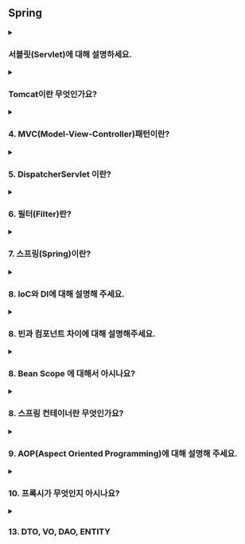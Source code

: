 ## Spring

<!--
<details>
  <summary><h3></h3></summary>

  ---

  <details>
    <summary></summary>
  </details>
</details> 
-->

<details>
  <summary><h3>서블릿(Servlet)에 대해 설명하세요.</h3></summary>
  
  - 클라이언트의 요청을 처리하고, 그 결과를 반환하는 Servlet 클래스의 구현 규칙을 지킨 자바 웹 프로그래밍 기술입니다.
    - 클라이언트의 요청에 대해 동적으로 작동하는 웹 어플리케이션 컴포넌트입니다.
    - 요청/응답을 일일히 처리하지 않고 서블릿을 통해 웹 요청과 응답의 흐름을 간단한 메서드 호출만으로 다룰 수 있게 합니다.
    - MVC 패턴에서 Controller로 이용됩니다.
  
  ---
  
  <details>
    <summary>서블릿 생명주기에 대해 설명해주세요.</summary>

    - init():
      - 클라이언트의 요청이 들어오면 컨테이너는 해당 서블릿이 메모리에 올라와있는지 확인하고, 없을 경우 init() 메서드를 통해 메모리에 적재합니다.
      - 처음 한 번만 실행되고 서블릿의 모든 쓰레드에서 공통적으로 사용해야 한다면 오버라이딩해서 구현하면 됩니다.
    - service():
      - 클라이언트의 요청이 들어왔을 때, service() 메서드를 통해 요청에 대한 응답이 doGet()과 doPost()로 나뉘며 
        HttpServletRequest와 HttpServletResponse 객체가 제공됩니다.
      - 실질적으로 요청에 대한 처리를 수행하는 곳입니다.
    - destroy():
      - 컨테이너가 서블릿에 종료 요청을 하면 발생되는 메서드로, 서블릿의 처리가 모두 끝났을 때 발생합니다.
  </details>
  <details>
    <summary>서블릿의 경우 멀티 쓰레드 환경에서 어떻게 동작하는지 알려주세요.</summary>

    - 우선 서블릿은 WAS가 실행되면 싱글톤으로 1개만 생성됩니다.
    - 싱글톤으로 생성된 특정 서블릿에 대한 요청이 한 번에 10개가 발생했다고 가정한다면,
      요청 하나당 쓰레드 하나가 쓰레드 풀에서 할당되고 10개의 요청은 모두 쓰레드를 할당받아 특정 서블릿의 service()를 요청합니다.
    - 결국 동시에 여러 클라이언트의 요청을 처리할 수 있기 때문에, 서블릿에서 전역 변수를 사용하거나, 상태를 변경하는 등의
      작업을 여러 쓰레드에서 동시에 처리하면, 데이터 불일치나 에기치 않은 결과를 초래할 수 있습니다.
    - 따라서, 가급적이면 인스턴스 변수를 사용하지 않고 쓰레드마다 지역변수를 이용하거나, synchronized 키워드를 이용해
      특정 코드 블록이 한 번에 하나의 쓰레드만 실행할 수 있도록 제한해야 합니다.
  </details>  
  <details>
    <summary>서블릿 컨테이너(Servlet Container)란?</summary>
  
    - 서블릿을 관리해주는 컨테이너로 클라이언트의 요청을 받고 응답할 수 있게, 웹 서버와 소켓으로 통신하는 역할을 합니다.
    - 즉, Tomcat처럼 서블릿을 지원하는 WAS입니다.
  </details>
  <details>
    <summary>서블릿 컨테이너의 역할에 대해 설명해주세요.</summary>

    1. 웹서버와 통신지원을 합니다.
      - 서블릿과 웹서버가 손쉽게 통신할 수 있게 합니다.
      - 보통 소켓을 만들고 listen, accept를 해야하는데, 서블릿 컨테이너는 이런 기능을 API로 제공하여 복잡한 과정이 생략됩니다.
    2. 서블릿 생명주기를 관리합니다.
      - 서블릿의 탄생부터 죽음을 관리합니다.
      - 서블릿 클래스를 로딩하여 인스턴스화하고 초기화 메서드를 호출하고 요청이 들어오면 적절한 서블릿 메서드를 호출합니다.
    3. 멀티 쓰레드를 지원 및 관리합니다. 
      - 서블릿 컨테이너는 요청이 들어올 때마다 새로운 자바 쓰레드를 생성합니다.
      - 이를 통해 여러 사용자의 요청을 동시에 처리할 수 있습니다.
  </details>
</details> 

<details>
  <summary><h3>Tomcat이란 무엇인가요?</h3></summary>

   - 웹 서버(WS)와 웹 컨테이너(=서블릿 컨테이너)의 결합인 웹 애플리케이션 서버(WAS)입니다.
     - 보통 Apache Tomcat이라 하는데, Tomcat에서 편의를 위해 Apache 기능을 포함해 Tomcat이라 부릅니다.
     - Apache : 정적인 데이터를 처리하는 웹 서버
     - Tomcat : 동적인 데이터를 처리하는 웹 애플리케이션 서버
     - WS : 정적 콘텐츠를 제공하는 서버입니다. (HTML, CSS, 이미지 등)
     - WAS : 동적인 데이터를 처리하는 서버입니다. (DB 연결 및 데이터 조작 등의 처리를 담당)

  ---

  <details>
    <summary>내장 톰캣과 외장 톰캣이 어떤 식으로 활용되는 지, 차이점에 대해서 아는대로 설명해주세요.</summary>

    주로 톰캣은 스프링 프레임워크를 사용할 때 이용합니다.
    예를 들어, 기본 스프링을 이용할 땐 외장 톰캣을 이용하고 스프링부트를 사용할 때는 내장 톰캣을 이용합니다.
    즉, 프레임워크 밖에서 동작하면, 외장 톰캣, 프레임워크 안에서 동작하면 내장 톰캣을 이용한다고 보면 됩니다.
    내장 톰캣은 웹 어플리케이션을 빌드하고 실행하는 것만으로 웹 애플리케이션을 실행할 수 있습니다. 즉, Jar 파일 형태로 손쉽게 배포가 가능합니다.
    반면 외장 톰캣은 톰캣을 직접 설치하여 스프링과 통신할 수 있도록 복잡한 설정을 해야 합니다.

    1. 내장 톰캣
      - Springboot 안에는 Tomcat이 내장
      - 애플리케이션을 빌드하고 실행하는 것만으로 웹 애플리케이션을 서비스할 수 있다.
    2. 외장 톰캣
      - Spring을 사용하는 경우 Tomcat을 설치하여 스프링과 통신할 수 있도록 설정해야 한다.
      - 복잡한 대신 Virtual Host라는 기능을 사용할 수 있다.
        - 도메인 호스트에 따라 다른 Root Context를 적용해 하나의 웹 어플리케이션에서도 마치 여러 애플리케이션을 사용하는 것처럼 주소 설정 가능
        - 내장 톰캣도 가능하긴 하지만 매우 복잡하기 때문에, 웹 서버를 별도로 두고 하나의 웹 애플리케이션은 하나의 내장 WAS를 갖는 것이 더 효율적
  </details>
  <details>
    <summary>Tomcat 동작과정에 대해 설명해주세요.</summary>
    
    1. 클라이언트가 요청을 하면 웹 서버에서 톰캣과 같은 WAS에 위임합니다.
    2. 서블릿 컨테이너가 HttpServletRequest, HttpServletResponse(빈객체) 객체를 생성합니다.
    3. web.xml을 기반으로 해당 URL이 어떤 서블릿에 대한 요청인지 찾습니다.
    4. 해당 서블릿이 최초 요청이면 init()를 통해 메모리에 로드하고 아니라면 기존 서블릿 인스턴스를 가져옵니다.
    5. 가져온 서블릿에서 service()를 호출 후 doGet() 또는 doPost()를 호출합니다.
    6. doGet() 혹은 doPost()가 동적 페이지를 생성해 HttpServletResponse 객체에 응답을 보냅니다.
    7. 응답이 끝나면 HttpServletRequest와 HttpServletResponse 객체를 소멸시킵니다.
  </details>
  <details>
    <summary>Spring 환경에서 tomcat 에 request 가 들어왔을 때 RequestMapping 에 도달하기까지 과정을 설명해주세요.</summary>

    1) 톰캣이 HttpServletRequest와 HttpServletResponse 객체를 생성합니다.
    2) 스프링이 DispatcherServlet에 이 두 객체를 전달합니다. 
    3) DispatcherServlet은 HandlerMapping에게 이 요청을 처리할 Handler(컨트롤러)를 물어봅니다. 
    4) HandlerMapping은 요청의 URI, HTTP 메서드 등을 기준으로 Handler를 찾아 DispatcherServlet에 반환합니다.
    5) DispatcherServlet은 반환받은 Handler(@RequestMapping이 붙은 컨트롤러의 메서드)를 실행합니다.
  </details>
</details>

<details>
  <summary><h3>4. MVC(Model-View-Controller)패턴이란?</h3></summary>
  
  MVC 패턴은 애플리케이션을 세 가지 역할로 구분한 개발 방법론입니다. 
  - Model: 애플리케이션의 정보, 데이터를 나타내며, 비즈니스 로직을 처리합니다.
  - View: 사용자에게 보여지는 화면입니다. Model이 처리한 데이터를 사용자에게 보여주는 역할을 합니다.
  - Controller: 사용자의 입력을 받아 Model에 작업을 지시하고, 그 결과를 View에 반영하여 사용자에게 전달하는 역할을 합니다.
  
  ---

  <details>
    <summary>Spring MVC란 무엇인가요?</summary>

    - Spring MVC는 Spring Framework의 일부로서, 웹 애플리케이션 제작을 위한 MVC 패턴 기반의 프레임워크입니다. 
    - Spring MVC는 웹 요청을 처리하고 응답을 생성하는 데 필요한 여러 기능을 제공합니다. 
    - 이에는 요청 매핑, 데이터 바인딩, 유효성 검사, 페이지 이동 등이 포함됩니다. 
  </details>
  <details>
    <summary>MVC1이랑 MVC2 패턴 차이에 대해 설명해주세요.</summary>

    - Spring MVC1: 
      - 모든 요청과 응답이 JSP 페이지를 통해 처리되는 구조입니다. 
      - JSP 페이지가 Controller와 View의 역할을 모두 수행합니다. 
      - 단순한 웹 애플리케이션에 적합하나, JSP에 모든 정보가 담겨있기 때문에, 복잡한 애플리케이션에서는 코드 관리가 어렵습니다. 
    - Spring MVC2: 
      - 서블릿이 Controller 역할을, JSP가 View 역할을 수행하는 구조입니다. 
      - 즉, 요청을 하나의 컨트롤러(서블릿)가 먼저 받아서, 뷰와 모델의 중간 역할을 합니다.
      - 따라서, 컴포넌트 간 역할이 분리되어 있기 때문에, 유지보수 및 확장성이 좋아 대부분의 웹 애플리케이션은 MVC2 방식을 사용하고 있습니다.
      - 스프링에서는 디스패처 서블릿이 프론트 컨트롤러의 역할을 맡고 요청에 맞는 컨트롤러를 찾아 요청을 위임합니다.
  </details>
  <details>
    <summary>스프링 MVC 구조 흐름에 대해 과정대로 설명해보세요.</summary>

    1) 클라이언트의 요청이 들어오면, 디스패처 서블릿이 이를 가장 먼저 받습니다. 
    2) 디스패처 서블릿은 HandlerMapping에게 요청을 처리할 Handler를 물어봅니다. 
    3) HandlerMapping은 요청 URL, HTTP 메서드 등을 기준으로 적절한 Handler를 찾아 디스패처 서블릿에게 반환합니다. 
    4) 디스패처 서블릿은 반환받은 Handler를 실행시킵니다. 
    5) Handler(일반적으로 컨트롤러)는 비즈니스 로직을 처리하고 그 결과를 모델에 담아서 반환합니다. 
    6) 디스패처 서블릿은 Handler가 반환한 모델을 ViewResolver에 전달하고, 어떤 뷰를 사용할지 결정하게 합니다. 
    7) 디스패처 서블릿은 결정된 뷰를 사용해 클라이언트에게 응답을 보냅니다.

    이런 방식으로 스프링 MVC는 클라이언트의 요청을 적절한 컨트롤러에 연결하고, 그 결과를 클라이언트에게 반환하는 역할을 수행합니다.
  </details>
</details>

<details>
  <summary><h3>5. DispatcherServlet 이란?</h3></summary>
    
   - DispatcherServlet은 스프링 MVC의 핵심 컴포넌트로, 모든 클라이언트 요청을 최초로 받아들이는 프론트 컨트롤러 역할을 합니다. 
   - 요청에 따라 적절한 컨트롤러로 분배하고, 처리 결과를 사용자에게 반환하는 역할을 수행합니다.

  ---

  <details>
    <summary>Dispatcher Servlet의 동작 과정에 대해서 간단하게 설명해주세요.</summary>

    1. 클라이언트의 요청이 오면 디스패처 서블릿이 이를 가장 먼저 받습니다.
    2. 디스패처 서블릿은 HandlerMapping에게 요청을 처리할 Handler를 물어봅니다. 
    3. HandlerMapping은 요청 URL, HTTP 메서드 등을 기준으로 적절한 Handler를 찾아 디스패처 서블릿에게 반환합니다.
    4. 디스패처 서블릿은 반환받은 Handler를 실행시킵니다. 
    5. Handler(일반적으로 컨트롤러)는 비즈니스 로직을 처리하고 그 결과를 모델에 담아서 반환합니다.
    6. 디스패처 서블릿은 Handler가 반환한 모델을 ViewResolver에 전달하고, 어떤 뷰를 사용할지 결정하게 합니다.
    7. 디스패처 서블릿은 결정된 뷰를 사용해 클라이언트에게 응답을 보냅니다.
    
    이런 방식으로 디스패처 서블릿은 클라이언트의 요청을 적절한 컨트롤러에 연결하고, 그 결과를 클라이언트에게 반환하는 중심적인 역할을 수행합니다.
  </details>
  <details>
    <summary>Spring 에서 DispatcherServlet 은 왜 있어야 할까요?</summary>

    1. 프론트 컨트롤러 패턴 구현: 
      - 디스패처 서블릿은 디자인 패턴 중 하나인 프론트 컨트롤러 패턴을 구현합니다. 
      - 이 패턴은 모든 클라이언트 요청을 한 곳에서 받아 적절한 처리를 위임하는 역할을 합니다. 
      - 이를 통해 요청 처리 로직을 효율적으로 관리할 수 있게 됩니다.
    2. 요청 라우팅: 
      - 디스패처 서블릿은 클라이언트의 요청을 적절한 컨트롤러에게 전달하는 역할을 합니다. 
      - 이를 통해 요청에 따라 적절한 컨트롤러가 선택되고 실행됩니다.
    3. 뷰 렌더링: 
      - 컨트롤러의 처리 결과를 바탕으로 적절한 뷰를 선택하고 렌더링하는 역할을 합니다. 
      - 이를 통해 클라이언트에게 적절한 응답을 반환할 수 있습니다.
    4. 예외 처리: 
      - 디스패처 서블릿은 요청 처리 과정에서 발생하는 예외를 일관되게 처리합니다. 
      - 이를 통해 에러 페이지를 표시하거나 적절한 응답 코드를 반환하는 등의 예외 처리를 진행할 수 있습니다.

    따라서 DispatcherServlet은 스프링 MVC의 핵심적인 요소로서, 
    클라이언트의 요청 처리와 응답 반환, 예외 처리 등을 총괄하는 역할을 수행합니다. 
    이런 기능을 통해 개발자는 요청 처리 로직에 집중할 수 있게 됩니다.
    더 자세하게 설명하자면, web.xml에 맵핑되는 컨트롤러를 모두 등록해야 했는데, 
    현재는 디스패처 서블릿을 통해 모든 요청을 핸들링해주고 공통 작업을 처리해주면서 web.xml의 역할을 축소시켜 줬습니다.
  </details>
  <details>
    <summary>여러 요청이 들어온다고 가정할 때, DispatcherServlet은 한번에 여러 요청을 모두 받을 수 있나요?</summary>
    
    - DispatcherServlet은 멀티스레드 환경에서 동작하므로 한 번에 여러 요청을 받아 처리할 수 있습니다. 
    - 각 요청은 별도의 스레드에서 처리되며, 이를 통해 동시에 여러 사용자의 요청을 처리할 수 있습니다.
  </details>  
  <details>
    <summary>수많은 @Controller 를 DispatcherServlet은 어떻게 구분 할까요?</summary>
    
    - DispatcherServlet은 요청 URL을 분석하여 해당 요청을 처리할 @Controller를 결정합니다. 
    - 이는 스프링의 HandlerMapping이 수행하며, URL, HTTP 메서드, 요청 파라미터 등을 기반으로 적절한 컨트롤러를 찾습니다.
  </details>
  <details>
    <summary>handlerAdapter 는 무엇인가요?</summary>

    - HandlerAdapter는 핸들러의 메서드를 실행하는 역할을 합니다. 
    - DispatcherServlet은 HandlerAdapter를 사용하여 각각의 핸들러 타입에 맞는 방식으로 요청을 처리하게 합니다. 
    - 이를 통해 다양한 타입의 핸들러를 유연하게 지원할 수 있습니다.
  </details>
  <details>
    <summary>handlerMapping 는 무엇인가요?</summary>

    - HandlerMapping은 클라이언트의 요청을 처리할 핸들러를 찾아주는 역할을 합니다. 
    - DispatcherServlet은 요청이 들어오면 HandlerMapping에게 이 요청을 처리할 핸들러를 물어봅니다. 
    - HandlerMapping은 요청 URL, HTTP 메서드 등을 기준으로 적절한 핸들러를 찾아 DispatcherServlet에게 반환합니다. 
  </details>
  <details>
    <summary>handlerInterceptor 는 무엇인가요? </summary>
    - HandlerInterceptor는 핸들러의 처리 전후에 특정 작업을 수행할 수 있게 해주는 역할을 합니다. 
    - 예를 들어, 핸들러의 처리 전에 로그인 여부를 체크하거나, 처리 후에 공통적으로 로깅하는 등의 작업을 할 수 있습니다. 
    - 이를 통해 공통적인 로직을 중복 없이 효율적으로 처리할 수 있습니다.
  </details>
  <details>
    <summary>핸들러와 컨트롤러의 차이에 대해 설명해주세요.</summary>

    - 핸들러: 
      - 핸들러는 클라이언트의 요청을 처리하는 일반적인 개념입니다. 
      - 스프링 MVC에서 핸들러는 클라이언트의 요청을 처리하는 객체를 의미하며, 이는 일반적으로 컨트롤러를 말합니다. 
      - 따라서 HandlerMapping은 요청 URL을 기반으로 적절한 컨트롤러를 찾아내는 역할을 수행합니다.
    - 컨트롤러: 
      -  컨트롤러는 핸들러의 한 형태로, MVC 패턴에서 클라이언트의 요청을 처리하는 컴포넌트를 의미합니다. 
      - 스프링 MVC에서 컨트롤러는 @Controller 어노테이션이 붙은 클래스를 말하며, 이 클래스의 메서드가 실제로 클라이언트의 요청을 처리합니다.
    
    따라서, 스프링 MVC에서는 '핸들러'가 요청을 처리하는 일반적인 개념으로 사용되며, 
    '컨트롤러'는 그 중에서도 MVC 패턴에 따라 요청을 처리하는 구체적인 구현체를 말합니다. 
    다시 말해, 모든 컨트롤러는 핸들러이지만, 모든 핸들러가 컨트롤러는 아닙니다.
  </details>
  <details>
    <summary>Spring에서 Interceptor를 사용해본 경험이 있나요?</summary>
    JWT 어쩌구... 저쩌구.. 헤더에서 토큰 추출 어쩌구 저쩌구.. 토큰 유효성 검증 어쩌구.. 쓰레드로컬 관리 어쩌구.. 모든 패키지에서 쓰레드로컬에 저장된 사용자 정보 사용 어쩌구...
  </details>
</details>

<details>
  <summary><h3>6. 필터(Filter)란?</h3></summary>

  - 필터는 클라이언트의 요청을 서블릿이나 JSP로 보내기 전에 특정 작업을 처리하거나, 서블릿이나 JSP의 응답을 클라이언트로 보내기 전에 특정 작업을 처리하는데 사용됩니다.
  - 예를 들어 인코딩, 로깅, 압축, 암호화 등의 작업을 필터를 통해 처리할 수 있습니다. 

  ---

  <details>
    <summary>Filter 메서드에 대해 설명해주세요.</summary>

    - init(FilterConfig): 
      - 필터의 초기화 작업을 수행하는 메서드입니다. 
      - 필터가 생성되고 난 후 한 번만 호출됩니다. 
      - 인자로 받는 FilterConfig 객체를 통해 필터의 초기화 파라미터를 얻을 수 있습니다.
    - doFilter(ServletRequest, ServletResponse, FilterChain):
      - 실제 필터의 로직을 수행하는 메서드입니다.
      - 클라이언트의 요청이 있을 때마다 호출됩니다.
      - 이 메서드에서는 요청이나 응답을 가공하거나, 특정 조건에 따라 요청의 처리를 건너뛰는 등의 작업을 할 수 있습니다.
      - 작업이 끝나면 FilterChain의 doFilter 메서드를 호출하여 다음 필터나 서블릿에게 요청과 응답을 전달합니다.
    - destroy():
      - 필터가 웹 컨테이너에서 제거되기 전에 호출되는 메서드입니다.
      - 이 메서드에서는 필터의 리소스를 해제하거나 종료에 필요한 작업을 수행합니다.
    
    이처럼 필터는 요청과 응답을 가공하거나 특정 작업을 수행하는 데 사용되며, 
    init, doFilter, destroy 세 가지 메서드를 통해 필터의 생명 주기를 관리합니다.    
  </details>
  <details>
    <summary>필터는 어떤 상황에 사용해야 할까요?</summary>

    - 요청/응답 데이터의 변환 또는 가공: 예를 들어, 인코딩 변경, XSS 공격 방어 등 
    - 공통적인 요청 처리: 예를 들어, 사용자 인증, 세션 체크 등 
    - 로깅 및 감사 추적: 예를 들어, 요청 경로, 처리 시간, IP 주소 등의 정보를 로그로 남기는 경우 
  </details>
  <details>
    <summary>Spring에서 Interceptor와 Servlet Filter와 AOP 공통점, 차이점에 대해 설명해 주세요.</summary>

    공통점:
      - 모두 요청을 가로채어 특정 로직을 수행하는 역할을 합니다. 
    차이점: 
      - Servlet Filter: 서블릿 명세의 일부로서, 서블릿 실행 전후에 요청과 응답을 변환하는 역할을 담당합니다. 
      - Interceptor: 스프링 프레임워크에서 제공하는 기능으로서, DispatcherServlet이 컨트롤러를 호출하기 전후로 특정 작업을 수행할 수 있습니다. 
      - AOP(Aspect Oriented Programming): 관점 지향 프로그래밍으로, 횡단 관심사(cross-cutting concerns)를 분리하여 모듈화하는 프로그래밍 패러다임입니다.
  </details>  
  <details>
    <summary>Spring에서 Interceptor와 Servlet Filter 차이점에 대해 설명해 주세요.</summary>

    1. 작동 시점 
      - 필터: 스프링의 디스패처 서블릿이 작동하기 전에 요청을 가로챕니다. 
             따라서 필터는 스프링의 컨텍스트 외부에서 작동하며, 스프링과 관련이 없는 웹 리소스에 대해서도 작동합니다. 
      - 인터셉터: 스프링의 디스패처 서블릿이 컨트롤러를 호출하기 전과 후에 요청을 가로챕니다. 
                따라서 인터셉터는 스프링의 컨텍스트 내부에서 작동하며, 스프링 MVC의 컨트롤러에 대해서만 작동합니다. 
    2. 접근 가능한 객체
      - 필터: HttpServletRequest와 HttpServletResponse 객체에만 접근할 수 있습니다. 
      - 인터셉터: HttpServletRequest와 HttpServletResponse 뿐만 아니라, 컨트롤러와 뷰에 대한 추가적인 정보를 담고 있는 Handler 객체에 접근할 수 있습니다. 
                이를 통해 특정 컨트롤러에 대한 요청인지를 판단하거나, 컨트롤러의 실행 여부를 결정하는 등의 로직을 구현할 수 있습니다. 
    3. 사용 목적
      - 필터: 인코딩, CORS 설정, 로깅 등의 공통적인 웹 처리를 위해 사용됩니다. 
      - 인터셉터: 인증, 권한 체크, 세션 체크 등의 스프링 MVC와 관련된 처리를 위해 사용됩니다.
      
    정리하자면, 요구 사항에 따라 필터와 인터셉터를 적절히 사용하면 됩니다. 
    필터는 보다 일반적인 웹 처리를 위한 것이며, 인터셉터는 스프링 MVC의 특정 컨트롤러에 대한 요청을 처리하는 데 더 적합합니다.
  </details>
  <details>
    <summary>필터와 인터셉터 차이만 보면, 인터셉터만 쓰는게 나아보이는데, 아닌가요?</summary>

    아니라고 생각합니다. 필터와 인터셉터는 각각의 용도에 따라 선택적으로 사용됩니다. 
    필터는 서블릿 수준에서 작동하므로 스프링 컨텍스트를 벗어난 모든 요청에 대해 적용할 수 있습니다. 
    반면에 인터셉터는 스프링의 디스패처 서블릿이 컨트롤러를 호출하기 전후에 작동하기 때문에 스프링 MVC의 컨트롤러에만 적용할 수 있습니다.
    따라서 요구 사항에 따라 적절한 것을 선택하여 사용하면 됩니다.
  </details>
  <details>
    <summary>필터에서 사용되는 Request와 서블릿에서 사용되는 Request가 어떤 점이 다른지? 2개의 Request에 대한 차이를 설명해주세요.</summary>

    필터와 서블릿에서 사용되는 Request는 동일한 HttpServletRequest 객체를 참조하지만, 다른 점은 다음과 같습니다.

    필터:
      - HttpServletRequest 객체를 변경하거나 추가적인 속성을 부여하는 등의 작업을 할 수 있습니다.
      - 즉, 클라이언트의 요청을 서블릿이나 JSP로 보내기 전에 특정 작업을 처리하거나, 서블릿이나 JSP의 응답을 클라이언트로 보내기 전에 특정 작업을 처리하는데 사용됩니다. 
      - 이 과정에서 필터는 HttpServletRequest를 가공하여 변경된 요청 객체나 새로운 요청 객체를 생성할 수 있습니다. 
      - 이렇게 변경된 HttpServletRequest는 후속 필터나 최종 목적지인 서블릿에 전달됩니다.
    서블릿:
      - 서블릿에서 사용되는 HttpServletRequest는 필터를 거쳐 가공된 최종적인 요청 객체입니다. 
      - 이 객체를 통해 클라이언트의 요청 정보를 읽고 필요한 로직을 처리합니다.
  </details>
  <details>
    <summary>필터를 사용해본 경험이 있으면 말씀해주시고, 필터에서 예외 처리를 해본 경험이 있는지 있다면 어떻게 할 수 있는지 말씀해주세요.</summary>

    스프링 시큐리티 어쩌구... 저쩌구.. 필터.. 어쩌구 저쩌구.. 사용자 로그인 상태를 체크 어쩌구.. 쿠키 체크.. 저쩌구.. 또한 헤더에 담겨 함께 넘어온 JWT 토큰 유효화 검증 어쩌구.. OncePerFilter 저쩌구..
  </details>
</details>

<details>
  <summary><h3>7. 스프링(Spring)이란?</h3></summary>

  - 스프링은 자바 플랫폼을 위한 오픈 소스 애플리케이션 프레임워크입니다. 
  - 엔터프라이즈 수준의 애플리케이션을 구축하는 데 필요한 모든 기능을 종합적으로 제공하며, 특히 엔터프라이즈 애플리케이션 개발의 복잡함을 줄이고 개발자가 비즈니스 로직에 집중할 수 있도록 지원합니다.
  - 스프링의 핵심 기능 중 하나는 제어 역전(Inversion of Control, IoC)입니다. IoC는 객체의 생성과 생명주기 관리를 개발자가 아닌 프레임워크가 담당하며, 이를 통해 개발자는 비즈니스 로직 구현에만 집중할 수 있습니다.

  ---

  <details>
    <summary>Spring과 Spring Boot의 차이점이 뭔가요?</summary>

    스프링 부트는 스프링 프레임워크를 기반으로 하되, 스프링보다 애플리케이션을 더 쉽게 설정하고 실행할 수 있게하여 비즈니스 로직에 더 집중할 수 있도록 도와주는 도구입니다.
    
    스프링 부트의 주요 특징은 다음과 같습니다:
      - 자동 설정(Auto Configuration): 스프링 부트는 애플리케이션에 필요한 라이브러리와 설정을 자동으로 제공합니다.
      - 내장 서버 지원: Tomcat, Jetty 등의 웹 서버를 내장하고 있어 별도의 서버 설치 없이 웹 애플리케이션을 실행할 수 있습니다.
      - 독립적인 실행 가능: JAR 파일 하나로 애플리케이션을 실행할 수 있습니다.

    따라서, 스프링 부트는 스프링 프레임워크의 기능을 그대로 활용하면서, 복잡한 설정 없이도 빠르게 애플리케이션을 구축하고 실행할 수 있는 환경을 제공합니다.
  </details>
  <details>
    <summary>Spring, Spring Boot, Spring MVC의 차이점에 대해 알려주세요.</summary>

    - Spring: 
      - Spring은 엔터프라이즈 급의 애플리케이션을 쉽게 개발할 수 있도록 지원하는 프레임워크입니다. 
      - 제어 역전(IoC), 의존성 주입(DI), AOP 등 다양한 기능을 제공하며, 이를 통해 개발자는 비즈니스 로직에 집중할 수 있습니다.
      - 하지만, 설정이 복잡하고, 외장 웹서버를 이용해야 합니다.
    - Spring MVC: 
      - Spring MVC는 Spring Framework의 일부로, 웹 애플리케이션을 개발하기 위한 MVC 패턴 기반의 프레임워크입니다. 
      - 클라이언트의 요청을 처리하고 응답을 반환하는 데 필요한 컨트롤러, 뷰, 모델 등을 제공합니다. 
      - 즉, 디스패처 서블릿, ModelAndView, ViewResolver와 같은 개념으로 웹 애플리케이션을 개발할 수 있도록 도와주는 프레임워크입니다.
      - 단, XML 파일에 직접 모든 것을 설정해줘야 합니다.
    - Spring Boot: 
      - Spring Boot는 Spring 기반의 애플리케이션을 빠르게 만들고 실행할 수 있도록 지원하는 도구입니다. 
      - Spring Boot는 자동 설정, 내장 서버, 독립적으로 실행 가능한 JAR 배포 등을 통해 개발자의 생산성을 크게 향상시킵니다.

    따라서, Spring은 애플리케이션 개발의 기본 틀을 제공하며, 
    Spring MVC는 웹 애플리케이션 개발을 위한 구조를 제공하고, 
    Spring Boot는 Spring 애플리케이션 개발을 쉽고 빠르게 할 수 있도록 지원하는 도구입니다.
  </details>
  <details>
    <summary>본인이 생각할 때 스프링과 스프링부트는 각각 어느때 사용할 것 같은지 설명해주세요.</summary>

    1. 스프링 사용 시기: 
      - 세밀한 설정이 필요한 경우: 
        - 스프링은 개발자가 직접 설정을 통해 원하는 대로 커스터마이징할 수 있습니다. 
        - 따라서 세밀한 설정이 필요하거나, 특정 라이브러리 버전을 사용해야 하는 등의 상황에서는 스프링을 사용하는 것이 좋습니다. 
      - 레거시 프로젝트 유지 및 보수: 
        - 이미 스프링을 기반으로 구축된 레거시 프로젝트를 유지하고 보수하는 경우에도 스프링을 계속 사용하는 것이 좋습니다. 
    2. 스프링 부트 사용 시기:
      - 빠른 개발이 필요한 경우: 
        - 스프링 부트는 자동 설정, 내장 서버, 독립적으로 실행 가능한 JAR 배포 등을 통해 빠르게 애플리케이션을 개발하고 배포할 수 있습니다. 
        - 따라서 개발 시간을 최소화하거나 프로토타입을 빠르게 만들어야 하는 경우에 스프링 부트를 사용하는 것이 좋습니다. 
      - 마이크로서비스 아키텍처: 
        - 스프링 부트는 독립적으로 실행 가능한 애플리케이션을 만들기 쉬워 마이크로서비스 아키텍처를 구축하는 데 적합합니다.

    결국 스프링과 스프링 부트 중 어떤 것을 선택할지는 개발 상황, 요구 사항, 기술 스택 등에 따라 달라집니다. 
    두 프레임워크 모두 강력하고 유연성이 높으므로 상황에 맞게 적절히 선택하면 됩니다.
  </details>
  <details>
    <summary>스프링의 전체 동작 과정에 대해 설명해주세요.</summary>

    1. 클라이언트의 요청: 
      - 사용자가 웹 브라우저를 통해 특정 URL에 요청을 보냅니다.
    2. DispatcherServlet: 
      - 스프링 MVC에서 가장 먼저 요청을 받는 것은 디스패처 서블릿입니다. 
      - 이는 프론트 컨트롤러 패턴을 구현한 것으로, 모든 클라이언트의 요청을 한 곳에서 받아 적절한 컨트롤러에게 요청을 위임합니다.
    3. HandlerMapping: 
      - 디스패처 서블릿은 HandlerMapping에게 어떤 컨트롤러(핸들러)에게 요청을 위임할지 물어봅니다. 
      - HandlerMapping은 요청 URL을 분석하여 해당 URL을 처리할 수 있는 가장 적합한 컨트롤러를 찾아 반환합니다.
    4. 컨트롤러 실행: 
      - 디스패처 서블릿은 HandlerMapping이 반환한 컨트롤러를 실행시킵니다. 
      - 컨트롤러는 비즈니스 로직을 처리하고, 그 결과를 저장하는 모델 객체와 결과를 보여줄 뷰 이름을 반환합니다.
    5. ViewResolver: 
      - 디스패처 서블릿은 컨트롤러가 반환한 뷰 이름을 ViewResolver에게 전달합니다. 
      - ViewResolver는 이 뷰 이름을 기반으로 실제로 결과를 보여줄 뷰 객체를 찾아 반환합니다.
    6. 뷰 처리: 
      - 디스패처 서블릿은 ViewResolver가 반환한 뷰 객체에 모델 데이터를 전달하여 처리를 요청합니다. 
      - 뷰 객체는 모델 데이터를 사용하여 결과 페이지를 생성합니다.
    7. 클라이언트에게 응답 반환: 
      - 디스패처 서블릿은 생성된 결과 페이지를 클라이언트에게 반환합니다. 
      - 이로써 클라이언트의 요청 처리가 완료됩니다.

    이처럼 스프링 프레임워크는 클라이언트의 요청을 받아 처리하고 결과를 반환하는 전체 과정을 통합적으로 관리합니다. 
    이를 통해 개발자는 비즈니스 로직에 집중할 수 있으며, 애플리케이션의 유지보수와 확장성도 향상시킬 수 있습니다.
  </details>
  <details>
    <summary>스프링부트에서 에러가 발생했을 때 동작과정에 대해 설명해주세요.</summary>

    - 스프링부트는 예외 발생 시, 기본적으로 예외 요청을 다시 전달하도록 WAS 설정이 되어 있습니다. 
    - 즉, 별도 설정이 없을 때, 예외 발생 시, BasicErrorController가 동작합니다.
    - 이 BasicErrorController의 예외 경로는 기본적으로 `/error`입니다.
  </details>
  <details>
    <summary>springBootApplication run 이 일어나면 동작하는 과정에 대해 설명해주세요 (답변 미작성)</summary>
  </details>
</details>
<details>
  <summary><h3>8. IoC와 DI에 대해 설명해 주세요.</h3></summary>

  - IoC(Inversion of Control, 제어의 역전)
    - 프로그램의 제어 흐름 구조가 뒤바뀌는 것을 말합니다.
    - 전통적인 프로그래밍에서는 사용자가 작성한 코드가 제어의 흐름을 담당하지만,
    - IoC를 적용한 경우에는 프레임워크나 컨테이너가 주도권을 가지고 객체의 생성부터 생명주기 관리까지를 담당합니다.
  - DI(Dependency Injection, 의존성 주입)
    - IoC를 구현하는 방법 중 하나입니다.
    - 객체가 필요로 하는 의존성을 외부에서 주입해주는 방식으로, 객체 간의 결합도를 낮추고 코드의 재사용성과 유지보수성을 높입니다.
  ---

  <details>
    <summary>생성자 주입, 세터 주입과 필드 주입의 장단점에 대해 알려주세요.</summary>

    1. 생성자 주입
      - 장점: 
        - 객체가 생성될 때 모든 의존성이 주입되므로, 객체의 불변성을 보장할 수 있습니다. 
        - 순환 참조를 방지할 수 있습니다. 순환 참조가 발생하면, 애플리케이션 구동 시점에 오류가 발생합니다. 
        - 테스트에 유리합니다. 생성자를 통해 의존성을 주입하면, 테스트 시에도 쉽게 Mock 객체 등을 주입할 수 있습니다.
      - 단점:
        - 의존성이 많아지면 생성자의 파라미터가 많아져 복잡해질 수 있습니다.
    2. 세터 주입
      - 장점: 
        - 선택적인 의존성을 가질 수 있습니다. 
        - 생성자 주입과 달리, 필요한 의존성만 주입할 수 있습니다. 
        - 의존성이 추가되거나 변경되더라도 기존 코드를 변경하지 않아도 됩니다.
      - 단점:
        - 객체가 생성된 후에도 의존성이 변경될 수 있으므로, 객체의 상태를 추적하기 어렵습니다.
        - 순환 참조가 발생할 가능성이 있습니다.
    3. 필드 주입
      - 장점: 
        - 코드가 간결합니다. 세터 메서드가 필요 없으므로 코드량이 줄어듭니다.
      - 단점:
        - 객체가 생성된 후에도 의존성이 변경될 수 있으므로, 객체의 불변성을 보장할 수 없습니다.
        - 테스트가 어렵습니다. 필드에 직접 주입하므로, 테스트 시에 Mock 객체 등을 주입하기 어렵습니다.
        - 의존성 주입을 강제할 수 없습니다. 세터나 생성자가 없으므로, 필요한 의존성을 누락할 가능성이 있습니다.

    이러한 장단점을 고려하여 상황에 맞는 주입 방식을 선택하는 것이 중요합니다. 
    그러나 일반적으로는 생성자 주입 방식을 권장하며, 필요에 따라 세터 주입을 사용하고, 필드 주입은 가능한 피하는 것이 좋습니다.
  </details>
  <details>
    <summary>생성자 주입 방식을 사용하는 이유가 있나요?</summary>

    생성자 주입 방식을 사용하면, 객체가 생성될 때 모든 의존성이 주입되므로 객체의 불변성을 보장할 수 있습니다. 
    또한, 순환 참조를 방지할 수 있으며, 테스트에도 유리합니다. 
    이런 이유로 Spring에서는 생성자 주입 방식을 권장하고 있습니다.
  </details>  
  <details>
    <summary>@Autowird 동작과정에 대해 설명해주세요. (답변 미작성)</summary>
  </details>
</details>

<details>
  <summary><h3>8. 빈과 컴포넌트 차이에 대해 설명해주세요.</h3></summary>
  
  - 빈(Bean): 
    - 개발자가 컨트롤이 불가능한 외부 라이브러리들을 Bean으로 등록하고 싶은 경우에 사용합니다. 
    - 스프링 IoC(Inversion of Control) 컨테이너가 관리하는 객체를 의미합니다. 
    - 개발자가 직접 생성과 관리를 하지 않고, 스프링 컨테이너가 대신 생성, 관리, 제거하는 객체입니다. 
    - @Bean 어노테이션을 이용해서 등록할 수 있습니다.
  - 컴포넌트(Component): 
    - 개발자가 직접 컨트롤이 가능한 Class들의 경우엔 @Component를 사용합니다.
    - 스프링에서 직접 관리하는 빈 중에서 특별한 역할을 가진 빈을 가리키는 용어입니다. 
    - @Component 어노테이션을 이용해서 등록할 수 있으며, @Controller, @Service, @Repository 등이 이에 속합니다.

  ---

  <details>
    <summary>빈 혹은 컴포넌트 등록을 위한 각 어노테이션을 설명해주세요.</summary>

    - @Bean: 
      - 개발자가 직접 제어가 불가능한 외부 라이브러리 등을 빈으로 등록하고 싶을 때 사용합니다.
    - @Component: 
      - 일반적인 컴포넌트를 등록합니다. 
      - @Service, @Repository, @Controller 등은 @Component의 특별한 형태입니다. 
        - @Service: 비즈니스 로직을 수행하는 서비스 레이어의 컴포넌트를 등록합니다. 
        - @Repository: 데이터베이스 연산을 수행하는 DAO 컴포넌트를 등록합니다. 
        - @Controller: 사용자의 요청을 처리하는 컨트롤러 컴포넌트를 등록합니다.
  </details>
  <details>
    <summary>Spring에서 @Controller 와 @RestController 은 어떤 차이가 있나요?</summary>

     - @Controller: 
       - 일반적인 웹 페이지 요청을 처리하는 컨트롤러를 정의합니다. 
       - 메서드가 뷰 이름을 반환하며, 
       - 이 뷰 이름과 실제 뷰를 연결하는 작업이 필요합니다. 
     - @RestController: 
       - RESTful 웹 서비스 요청을 처리하는 컨트롤러를 정의합니다. 
       - 메서드가 데이터를 반환하며, 이 데이터는 HTTP 응답 본문에 직접 쓰여집니다. 
       - @RestController는 사실상 @Controller와 @ResponseBody가 결합된 형태입니다.
  </details>
  <details>
    <summary>그렇다면, @Controller 로 작성했을 땐 Rest 방식인 String JSON 으로 반환하지 못하나요?</summary>

    - @Controller로 작성된 컨트롤러에서 JSON을 반환하려면, 메서드에 @ResponseBody 어노테이션을 추가하면 됩니다. 
    - 이는 메서드가 반환하는 값을 HTTP 응답 본문에 직접 쓰도록 합니다. 
    - 따라서 @Controller로도 JSON을 반환하는 것이 가능합니다.
  </details>
  <details>
    <summary>@ControllerAdvice, @RestControllerAdvice 예외 처리 동작에 대해 설명해주세요. (답변 미작성)</summary>
  </details>
  <details>
    <summary>@Component 을 메서드 레벨에 선언할 수 있을까? 혹은 @Bean 을 클래스 레벨에 선언할 수 있을까?</summary>

    - 사용할 수 없습니다.
    - @Bean과 @Component 는 각자 선언할 수 있는 타입이 정해져있어 해당 용도 외에는 컴파일 에러를 발생시킨다.
    - 예를 들어 @Bean 같은 경우에는 @Target이 METHOD로 지정되어 있지만, TYPE은 없습니다.
    - 반대로 @Component 는 @Target이 TYPE로 지정되어 Class위에서만 선언될수 있음을 알 수 있습니다.
  </details>
  <details>
    <summary>스프링 프레임워크에서 Bean을 등록할 때는 Proxy가 적용될까요? </summary>

    - 기본적으로 프록시가 적용됩니다. 
    - @SpringBootApplication 어노테이션 내부를 보면 빈으로 등록하는 메소드에 프록시 패턴을 적용할 것인지를 결정하는 속성인 proxyBeanMethods()가 있습니다. 
    - 이 proxyBeanMethods의 기본값은 true이기 때문에, 별다른 설정을 하지 않았다면 @Bean 메소드에 프록시가 기본으로 적용됩니다.
  </details>
  <details>
    <summary>스프링 프레임워크에서 Bean을 등록할 때 왜 프록시를 적용할까요?</summary>

    - 메소드를 직접 호출하는 경우에도 항상 싱글톤 스코프를 강제하여 1개의 객체만을 생성하기 위함입니다.
    - 만약 proxyBeanMethods를 false로 설정하면 프록시가 적용되지 않아서 2개의 컴포넌트 빈이 생성됩니다.
    - 따라서 스프링은 기본적으로 proxyBeanMethods를 true로 설정하고 CGLib을 통해 프록시 패턴을 적용합니다.
    - 즉, 기본적으로 @Bean 메서드가 호출될 때, 이미 빈이 생성되어 있으면 존재하는 빈을 찾아 1개의 빈이 생성되도록 처리합니다.
  </details>
</details>

<details>
  <summary><h3>8. Bean Scope 에 대해서 아시나요?</h3></summary>

  - Singleton: 기본 Scope로, Spring 컨테이너 내에 하나의 Bean 인스턴스만 생성합니다. 
  - Prototype: 요청할 때마다 새로운 Bean 인스턴스를 생성합니다. 
  - Request: HTTP 요청당 하나의 Bean 인스턴스를 생성합니다. 
  - Session: HTTP 세션당 하나의 Bean 인스턴스를 생성합니다. 
  - Application: Servlet Context당 하나의 Bean 인스턴스를 생성합니다. 
  - WebSocket: WebSocket당 하나의 Bean 인스턴스를 생성합니다.

  ---
    
  <details>
    <summary>default scope 가 어떤 scope인지 이유와 함께 설명하세요.</summary>
    
    - Spring의 기본 Bean Scope는 Singleton입니다. 
    - 이는 Spring이 객체의 생명 주기를 관리하고, 객체 간의 의존성을 관리하는 DI 컨테이너의 특성상, 
    - 대부분의 경우에 하나의 Bean 인스턴스만을 생성하여 재사용하는 것이 효율적이기 때문입니다.
  </details>
  <details>
    <summary>인스턴스를 새로 만들지 않고 재사용하는 것은 어떤 장점이 있나요?</summary>

    - 인스턴스를 재사용하면 메모리 사용량을 줄일 수 있고, 객체 생성에 드는 비용도 절약할 수 있습니다. 
    - 또한, 상태를 공유해야 하는 경우에도 인스턴스 재사용이 유용합니다.
  </details>
  <details>
    <summary>prototype scope 는 어떨 때 사용하는 지 아시나요?</summary>

    - Prototype Scope는 요청할 때마다 새로운 Bean 인스턴스를 생성하므로, 
    - 상태를 유지해야 하는 경우나 여러 요청에서 독립적인 인스턴스가 필요한 경우에 사용합니다. 
  </details>
  <details>
    <summary>후보 없이 특정 기능을 하는 클래스가 딱 1개라면, 구체 클래스를 사용해도 되지 않을까요? 근데, 왜 Spring에선 Bean을 사용 할까요?</summary>

     - Spring에서는 Bean을 사용하여 객체의 생명 주기를 관리합니다. 
     - Bean을 사용하면 개발자는 객체 생성, 소멸 등의 생명 주기 관리와 같은 부수적인 작업을 하지 않아도 되며, 객체의 의존성을 자동으로 관리해줍니다. 
     - 또한, Bean을 사용하면 하나의 객체를 여러 컴포넌트에서 공유하여 사용할 수 있어 메모리 사용량을 줄일 수 있습니다.
  </details>
</details>

<details>
  <summary><h3>8. 스프링 컨테이너란 무엇인가요?</h3></summary>

  - 스프링 컨테이너는 스프링 프레임워크의 핵심 부분으로, Bean 객체의 생성과 관리, 그리고 Bean 간의 의존성을 처리하는 역할을 합니다. 
  - 스프링 컨테이너는 ApplicationContext 인터페이스를 구현하여 제공되며, BeanFactory 인터페이스를 확장한 고급 컨테이너입니다. 
  - 이를 통해 개발자는 객체의 생명 주기 관리와 같은 부수적인 작업을 스프링 컨테이너에게 맡기고, 비즈니스 로직에 집중할 수 있습니다.

  ---

  <details>
    <summary>ApplicationContext에 대해 아는대로 설명해주세요. (답변 미작성)</summary>
  </details>
  <details>
    <summary>BeanFactory vs ApplicationContext 차이에 대해 설명해주세요.</summary>

    - BeanFactory와 ApplicationContext는 둘 다 스프링 컨테이너로 빈의 생성과 관리를 담당합니다. 
    - 하지만 ApplicationContext는 BeanFactory의 모든 기능을 포함하면서도 그 이상의 기능을 제공합니다.
    - 또한 BeanFactory 는 요청 시 빈을 로드하고, ApplicationContext는 시작 시 모든 빈을 로드합니다. 
    - 따라서 BeanFactory 는 ApplicationContext 에 비해 가볍습니다.

    - BeanFactory: 
      - 빈의 생성, 설정, 보관, 재사용 등의 기본적인 기능을 제공합니다.
      - BeanFactory는 모든 기능이 Lazy 하게 동작합니다. 즉, Lazy-loading 방식을 사용합니다.
      - 실제 빈이 요청될 때까지 빈의 생성을 늦추기에, 빈을 사용할 때 빈을 로딩하기 때문에, 경량 컨테이너로, 성능상 이점이 있습니다.
      - 하지만 실제 다 작동하기 전까지는 어떤 부분에서 문제가 발생하는 것인지를 알 수 없다는 단점이 있기에, 사용하는 경우는 많지 않습니다.
    - ApplicationContext: 
      - BeanFactory의 기능을 모두 포함하고, 추가로 메시지 소스 처리(국제화 지원), 이벤트 발행, 웹 애플리케이션에 필요한 여러 기능 등을 제공합니다.
      - BeanFactory와는 다르게 런타임 실행시 모든 빈을 미리 로딩시킵니다. 즉, Eager-loading 방식을 사용합니다.
  
    따라서 대부분의 경우 ApplicationContext를 사용하는 것이 좋습니다. 
    ApplicationContext는 BeanFactory를 상속받아 확장한 인터페이스이므로, 필요한 경우 BeanFactory의 기능도 사용할 수 있습니다.
  </details>
  <details>
    <summary>Spring의 Bean 생명 주기(Life Cycle)에 대해 자세히 설명해 주세요.</summary>
    
    1. Bean 정의 읽기: 
  
        - Spring IoC 컨테이너는 Bean 정의를 읽어 들입니다.
        - 이는 XML 파일, Java Config, Annotation 등 여러 방식으로 제공될 수 있습니다.
    2. Bean 인스턴스 생성:
    
        - Bean 정의에 따라 Spring 컨테이너는 Bean 인스턴스를 생성합니다.
    3. 의존성 주입: 
  
        - Bean이 다른 Bean에 의존하는 경우, Spring 컨테이너는 이 의존성을 주입합니다.
        - 이는 생성자 주입, 세터 주입, 필드 주입 등 여러 방식으로 이루어질 수 있습니다.
    4. Bean 초기화:
  
        - Bean이 org.springframework.beans.factory.InitializingBean 인터페이스를 구현하는 경우, afterPropertiesSet() 메서드가 호출됩니다.
        - 또는, @PostConstruct 애노테이션이나 init-method 속성을 사용하여 초기화 메서드를 지정할 수 있습니다.
    5. Bean 사용: 
  
        - 이제 애플리케이션은 Bean을 사용하여 비즈니스 로직을 수행할 수 있습니다.
   6. Bean 소멸: 
  
        - Bean이 org.springframework.beans.factory.DisposableBean 인터페이스를 구현하는 경우, destroy() 메서드가 호출됩니다.
        - 또는, @PreDestroy 애노테이션이나 destroy-method 속성을 사용하여 소멸 메서드를 지정할 수 있습니다.
  
    - 이렇게 Spring 컨테이너는 Bean의 생성부터 소멸까지 전체 생명 주기를 관리합니다. 
    - 이를 통해 개발자는 비즈니스 로직에 집중하고, 객체의 생명 주기 관리와 같은 부수적인 작업을 Spring에게 맡길 수 있습니다.
  </details>
  <details>
    <summary>Spring Bean의 생명 주기 활용 방법에 대해 알려주세요.</summary>

    1. 초기화 메서드 사용: 
      - Bean이 생성되고 의존성이 주입된 후, 초기화 작업이 필요할 경우 사용합니다. 
      - 예를 들어, 데이터베이스 커넥션 풀을 초기화하거나, 캐시를 미리 로딩하는 등의 작업을 수행할 수 있습니다. 
      - 초기화 메서드 방법은 다음과 같습니다.
        - @PostConstruct 애노테이션 사용
        - InitializingBean 인터페이스의 afterPropertiesSet() 메서드를 오버라이드
        - XML 설정에서 init-method 속성을 지정하여 사용
    2. 소멸 메서드 사용: 
      - Bean이 컨테이너에서 제거되기 전에 리소스를 해제하거나, 종료에 필요한 작업을 수행할 경우 사용합니다. 
      - 소멸 메서드 방법은 다음과 같습니다.
        - @PreDestroy 애노테이션 사용
        - DisposableBean 인터페이스의 destroy() 메서드를 오버라이드
        - XML 설정에서 destroy-method 속성을 지정하여 사용
    3. BeanFactoryPostProcessor와 BeanPostProcessor 사용:
      - 이들은 Bean의 생성과 초기화 과정을 좀 더 세밀하게 제어할 수 있게 해줍니다. 
      - BeanFactoryPostProcessor : Bean 정의가 컨테이너에 로드되고, Bean 인스턴스가 생성되기 전에 작업을 수행합니다.
      - BeanPostProcessor : Bean 인스턴스가 생성된 후, 초기화 메서드가 호출되기 전과 후에 작업을 수행합니다.
    4. ApplicationListener 사용: 
      - Spring에서 발생하는 이벤트를 처리하기 위해 사용합니다. 
      - 예를 들어, 컨테이너가 시작하거나 종료될 때 특정 작업을 수행하고 싶다면 ContextStartedEvent나 ContextClosedEvent를 처리하는 ApplicationListener를 구현할 수 있습니다.

    이처럼 Spring Bean의 생명주기를 활용하면, 
    Bean의 생성과 소멸 시점에 특정 작업을 수행하거나, 
    Bean의 생성과 초기화 과정을 세밀하게 제어하거나, 
    Spring의 이벤트를 처리하는 등 다양한 작업을 할 수 있습니다.
  </details>  
</details>
<details>
  <summary><h3>9. AOP(Aspect Oriented Programming)에 대해 설명해 주세요.</h3></summary>

  - AOP, 즉 관점 지향 프로그래밍은 횡단 관심사를 분리하여 모듈화하는 프로그래밍 패러다임입니다. 
  - 로깅, 트랜잭션 관리, 보안 등 여러 곳에서 공통으로 사용되는 코드를 분리하여 중복을 제거하고, 코드의 가독성을 높이는 데 도움을 줍니다.

  ---

  <details>
    <summary>AOP 동작원리에 대해 설명해보세요.</summary>

    - AOP는 프록시 패턴을 기반으로 동작합니다. 
    - 스프링 AOP에서는 특정 빈에 대한 프록시 객체를 생성한 후, 이 프록시 객체를 통해 원래의 빈을 대신하여 동작하게 합니다. 
    - 이 프록시 객체에서는 원래의 빈의 메서드 실행 전후에 추가적인 로직(Advice)를 실행하여, 횡단 관심사를 처리합니다. 
  </details>
  <details>
    <summary>AOP 용어들을 설명해보세요. (Advice, Joinpoint, Pointcut, Weaving, Aspect, Target, Proxy, Introduction)</summary>

    - Advice: 
      - 횡단 관심사의 코드를 가리키며, 언제 실행할 지를 정의합니다. 
      - 예를 들어, 메서드 호출 전후에 실행하는 등의 설정이 가능합니다. 
    - Joinpoint: 
      - Advice가 적용될 수 있는 위치를 말합니다. 
      - 스프링 AOP에서는 메서드 호출이 Joinpoint에 해당합니다. 
    - Pointcut: 
      - 어떤 Joinpoint에 Advice를 적용할 지를 정의하는 것입니다. 
      - 표현식을 통해 특정 메서드를 선택하는 등의 설정이 가능합니다. 
    - Weaving: 
      - Advice를 Joinpoint에 적용하는 과정을 말합니다. 
      - 컴파일, 로드, 런타임 등 다양한 시점에서 수행될 수 있습니다. 
    - Aspect: 
      - 횡단 관심사를 모듈화한 것을 말합니다. 
      - Advice와 Pointcut을 포함합니다.
    - Target: 
      - Advice가 적용되는 대상 객체를 말합니다. 
      - 스프링 AOP에서는 빈 객체가 Target에 해당합니다.
    - Proxy: 
      - Target에 Advice를 적용하여 생성한 객체를 말합니다. 
      - 스프링 AOP에서는 런타임에 프록시 객체를 생성하여 AOP를 구현합니다.
    - Introduction: 
      - 기존 클래스에 새로운 메서드나 필드를 추가하는 것을 말합니다. 
      - 스프링 AOP에서는 @DeclareParents 어노테이션을 이용하여 Introduction을 구현할 수 있습니다. 
      - 이를 통해 특정 클래스가 특정 인터페이스를 구현하도록 할 수 있습니다.
  </details>
  <details>
    <summary>@Aspect는 어떻게 동작하나요?</summary>

    - @Aspect 어노테이션은 클래스 레벨에서 적용되며, 해당 클래스를 Aspect로 정의합니다. 
    - 이 클래스 내부에서 Pointcut과 Advice를 정의하며, 이를 통해 어떤 Joinpoint에 어떤 Advice를 적용할 지를 설정합니다.
  </details>
  <details>
    <summary>AspectJ 란 무엇인가요?</summary>

    - AspectJ는 AOP를 구현하기 위한 자바 프레임워크입니다. 
    - 스프링 AOP는 실행 시점에 동적으로 프록시 객체를 생성하여 AOP를 구현하는 반면, AspectJ는 컴파일 시점에 바이트 코드를 조작하여 AOP를 구현합니다. 
  </details>
  <details>
    <summary>AOP와 필터, 인터셉터의 차이점에 대해 자세하게 설명해보세요.</summary>

    1. 작동 시점 
      - 필터: 
        - 스프링의 디스패처 서블릿이 작동하기 전과 후로 동작합니다.
        - 즉, 서블릿 컨테이너 단에서 동작하며, HTTP 요청이 웹 애플리케이션에 들어오고 나가는 시점에 동작합니다. 
        - 따라서 필터는 스프링의 컨텍스트 외부에서 작동하며, 스프링과 관련이 없는 웹 리소스에 대해서도 작동합니다. 
      - 인터셉터: 
        - 스프링의 디스패처 서블릿이 컨트롤러를 호출하기 전과 후에 요청을 가로챕니다. 
        - 따라서 인터셉터는 스프링의 컨텍스트 내부에서 작동하며, 스프링 MVC의 컨트롤러에 대해서만 작동합니다. 
      - AOP
        - 특정 Joinpoint에서 동작하며, 이는 메서드 호출 전/후, 메서드 실행 중 예외 발생 시 등 다양한 시점에 해당될 수 있습니다.
        - 즉, 특정 메서드 호출 전/후에 실행됩니다.
    2. 접근 가능한 객체
      - 필터: 
        - HttpServletRequest와 HttpServletResponse 객체에만 접근할 수 있습니다. 
        - 스프링의 컨텍스트에 접근하는 것은 불가능합니다.
      - 인터셉터: 
        - HttpServletRequest와 HttpServletResponse 뿐만 아니라,  HandlerMapping이 선택한 Controller(핸들러)에 대한 정보에도 접근이 가능합니다. 
        - 또한, 스프링의 컨텍스트에 접근하는 것도 가능합니다.
        - 이를 통해 특정 컨트롤러에 대한 요청인지를 판단하거나, 컨트롤러의 실행 여부를 결정하는 등의 로직을 구현할 수 있습니다. 
      - AOP
        - 클래스, 메서드, 필드 등 다양한 객체에 접근이 가능합니다. 
        - 스프링의 컨텍스트에도 접근이 가능합니다. 
    3. 사용 목적
      - 필터: 
        - 인코딩, CORS 설정, 로깅 등의 공통적인 웹 처리를 위해 사용됩니다. 
        - 즉, 공통적으로 설정해야 하는 HTTP 헤더 처리 등 HTTP 요청과 응답에 대한 전/후처리를 합니다.
      - 인터셉터: 
        - 인증, 권한 체크, 세션 체크 등의 스프링 MVC와 관련된 처리를 위해 사용됩니다.
        - 즉, Controller의 실행 전/후로 공통 처리가 필요한 경우에 사용됩니다.
      - AOP
        - 로깅, 트랜잭션 관리, 보안 등 전체 애플리케이션에 걸쳐 공통적으로 적용되어야 하는 횡단 관심사를 처리하는 데 사용됩니다.

    정리하자면, Filter와 Interceptor는 주로 웹 관련 처리에 초점을 맞추는 반면, 
    AOP는 애플리케이션 전체에 걸친 공통 로직을 처리하는 데 주로 사용됩니다. 
    또한, Filter와 Interceptor는 주로 HTTP 요청의 전/후 처리를, AOP는 특정 로직의 전/후 처리를 담당합니다.
  </details>
  <details>
    <summary>AOP 를 실제로 사용해 본 경험이 있나요?</summary>
    로깅을 위해.. 어쩌구.. 저쩌구..
  </details>
  <details>
    <summary>AOP 를 동작시키기 위해 어떤 조건 혹은 어떤 코드를 구성을 해야 AOP 가 정상적으로 동작하는지 아시나요?</summary>

    - Aspect 클래스에 @Aspect 어노테이션을 붙여야 합니다. 
      - Aspect 클래스를 스프링 컨테이너에 빈으로 등록해야 합니다. 
      - 이는 @Component 어노테이션을 이용하거나, XML 설정 등을 통해 가능합니다. 
    - Advice 메서드에 @Before, @After, @Around 등의 어노테이션을 붙여 언제 실행될 지를 설정해야 합니다. 
    - Pointcut 표현식을 통해 어떤 Joinpoint에 Advice를 적용할 지를 설정해야 합니다.
  </details>
  <details>
    <summary>AOP 적용할 수 있는 포인트가 메서드라고 했을 때 메서드의 시작과 끝에 AOP 를 걸 수가 있습니다. 이때, 메서드를 호출하는 과정에서 메서드가 다른 외부에서의 호출이거나 동일한 클래스 내부에서의 호출이 될 수도 있습니다. 이런 경우에 모두 AOP가 동작하나요? 근거와 함께 설명해주세요.</summary>

    - 스프링 AOP는 프록시 기반의 AOP를 사용하므로, 메서드를 호출하는 주체에 따라 AOP가 적용되지 않을 수 있습니다. 
    - 예를 들어, 동일한 클래스 내부에서의 메서드 호출은 프록시를 거치지 않으므로 AOP가 적용되지 않습니다. 
    - 반면, 외부에서의 호출은 프록시를 거치므로 AOP가 적용됩니다. 
    - 이러한 이유로, AOP를 적용하려는 메서드는 외부에서 호출 가능하도록 public으로 선언되어야 합니다.
  </details>
</details>

<details>
  <summary><h3>10. 프록시가 무엇인지 아시나요?</h3></summary>

  - 프록시는 '대리인'이라는 의미를 가지며, 다른 객체를 대신하여 그 객체의 기능을 사용하거나 제어하는 역할을 합니다. 
  - 컴퓨터 과학에서는 프록시를 통해 인터페이스를 제공하고, 이를 통해 실제 객체의 기능을 사용하거나 추가적인 기능을 제공합니다

  ---

  <details>
    <summary>프록시 패턴이란 무엇인가요?</summary>

    - 프록시 패턴은 디자인 패턴 중 하나로, 어떤 객체에 대한 접근을 제어하거나 추가적인 작업을 수행하기 위해 그 객체의 대리 객체를 제공하는 패턴입니다. 
    - 프록시 객체는 원래 객체와 같은 인터페이스를 가지므로, 클라이언트는 원래 객체인지 프록시 객체인지 구별 없이 사용할 수 있습니다.
  </details>
  <details>
    <summary>프록시 객체란 무엇인가요?</summary>

    - 프록시 객체는 원래 객체를 대신하여 그 객체의 기능을 사용하거나 제어하는 객체를 말합니다. 
    - 프록시 객체는 원래 객체와 같은 인터페이스를 가지므로, 클라이언트는 원래 객체인지 프록시 객체인지 구별 없이 사용할 수 있습니다.
  </details>
  <details>
    <summary>동적 프록시(JDK Dynamic Proxy)에 대해 설명해주세요.</summary>

    - 이 방식은 자바에서 제공하는 동적 프록시 기능으로, 인터페이스를 구현하는 프록시 객체를 런타임에 동적으로 생성합니다. 
    - 이는 런타임에 특정 인터페이스를 구현하는 클래스 또는 인스턴스를 만드는 기술로 Reflection API의 프록시 클래스를 이용하여 구현할 수 있습니다.
    - 이를 통해 원래 객체의 기능을 사용하면서 추가적인 기능을 제공할 수 있습니다.
    
    단, 이 방식은 인터페이스가 있어야만 가능한 방법이고 Reflection을 사용하기 때문에 컴파일러 최적화를 전혀 받지 못해 성능상 좋지 않습니다. 
    그리고 사실 여러 부가기능을 적용해야할 때, 계속해서 무거워집니다.
  </details>
  <details>
    <summary>CGLIB(Code Generation Library)에 대해 설명해주세요.</summary>
    
    - CGLIB는 바이트 코드 조작 라이브러리로, 클래스 파일을 동적으로 생성하여 프록시 객체를 만드는 데 사용됩니다. 
    - 이를 통해 인터페이스가 없는 클래스에 대해서도 프록시 객체를 생성할 수 있습니다. 
    - 즉, 동적 프록시와는 다르게 클래스 기반으로 동작을 하고 특정 라이브러리를 사용하여 프록시를 만듭니다.
    - 이 기능은 스프링 AOP에서 사용되며, JDK Dynamic Proxy로 처리할 수 없는 경우에 CGLIB를 사용하여 프록시 객체를 생성합니다.

    결론적으로 CGLIB은 동적 프록시와는 다르게 외부 의존성을 사용하기 때문에, 의존성을 추가해야 합니다. 
    하지만 CGLIB은 메소드가 처음 호출 됐을 때, 동적으로 타겟 클래스의 바이트 코드를 조작하고 이후 호출 시에는 조작된 바이트 코드를 재사용합니다. 
    즉, 성능면에서 Reflection을 사용하는 동적 프록시보다 좋을 수밖에 없습니다.
  </details>
  <details>
    <summary>Dynamic Proxy와 CGLIB에 대해 IoC 컨테이너와 연관지어 설명해주세요 (답변 미작성)</summary>
  </details>
  <details>
    <summary>프록시가 스프링 싱글톤 빈에서 동시성 처리에 용이한 이유를 아시나요? (답변 미작성)</summary>
  </details>
</details>  

<details>
  <summary><h3>13. DTO, VO, DAO, ENTITY</h3></summary>

  ---
  
  <details>
    <summary>VO, DTO 차이에 대해 설명하세요.</summary>

    - VO(Value Object): 
      - 값 객체로, 불변의 속성을 가집니다. 
      - 같은 속성 값을 가진 VO 객체는 동일한 객체로 취급합니다. 
      - 예를 들어, 좌표, 날짜, 금액 등을 VO로 사용할 수 있습니다. 
    - DTO(Data Transfer Object): 
      - 데이터 전송 객체로, 계층간 데이터 교환을 위해 사용합니다. 
      - 일반적으로 로직을 가지지 않고, 속성과 그에 접근하기 위한 getter, setter 메서드만을 가집니다.
  </details>
  <details>
    <summary>엔티티, VO 차이에 대해 설명하세요.</summary>

    - 엔티티(Entity): 
      - DB에서 영속적으로 저장되는 객체를 말합니다. 
      - 각각의 엔티티는 고유한 식별자를 가지고 있습니다. 
      - 엔티티의 속성이 변경되더라도 식별자는 변경되지 않습니다. 
    - VO(Value Object): 
      - 값 객체로, 불변의 속성을 가집니다. 
      - 같은 속성 값을 가진 VO 객체는 동일한 객체로 취급합니다. 
      - VO는 엔티티와 달리 식별자를 가지지 않습니다.
  </details>
  <details>
    <summary>DAO(Data Access Object)란 무엇인가요?</summary>

    - DAO는 데이터베이스의 데이터에 접근하기 위한 객체입니다. 
    - DAO는 데이터베이스에 대한 CRUD 연산을 캡슐화하여 제공합니다. 
    - 이를 통해 데이터 접근 로직과 비즈니스 로직을 분리하여 코드의 가독성과 유지보수성을 높일 수 있습니다. 
    - 또한, DAO를 사용하면 데이터베이스 엔진이 변경되더라도 비즈니스 로직을 변경하지 않고 DAO만 변경하면 되므로, 유연성도 높일 수 있습니다.
  </details>
  <details>
    <summary>DAO와 Repository 차이를 아시나요? (답변 미작성)</summary>
  </details>
</details>
